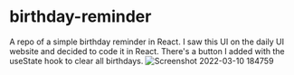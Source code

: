 # birthday-reminder
A repo of a simple birthday reminder in React.
I saw this UI on the daily UI website and decided to code it in React.
There's a button I added with the useState hook to clear all birthdays.
![Screenshot 2022-03-10 184759](https://user-images.githubusercontent.com/83133493/157734123-c133addd-0c65-4c4d-a410-65873bdf2e39.png)
